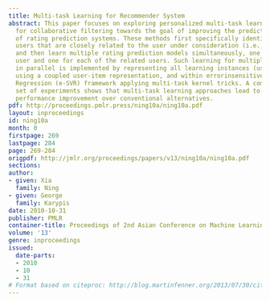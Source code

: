 ```yaml
---
title: Multi-task Learning for Recommender System
abstract: This paper focuses on exploring personalized multi-task learning approaches
  for collaborative filtering towards the goal of improving the prediction performance
  of rating prediction systems. These methods first specifically identify a set of
  users that are closely related to the user under consideration (i.e., active user),
  and then learn multiple rating prediction models simultaneously, one for the active
  user and one for each of the related users. Such learning for multiple models (tasks)
  in parallel is implemented by representing all learning instances (users and items)
  using a coupled user-item representation, and within errorinsensitive Support Vector
  Regression (e-SVR) framework applying multi-task kernel tricks. A comprehensive
  set of experiments shows that multi-task learning approaches lead to significant
  performance improvement over conventional alternatives.
pdf: http://proceedings.pmlr.press/ning10a/ning10a.pdf
layout: inproceedings
id: ning10a
month: 0
firstpage: 269
lastpage: 284
page: 269-284
origpdf: http://jmlr.org/proceedings/papers/v13/ning10a/ning10a.pdf
sections: 
author:
- given: Xia
  family: Ning
- given: George
  family: Karypis
date: 2010-10-31
publisher: PMLR
container-title: Proceedings of 2nd Asian Conference on Machine Learning
volume: '13'
genre: inproceedings
issued:
  date-parts:
  - 2010
  - 10
  - 31
# Format based on citeproc: http://blog.martinfenner.org/2013/07/30/citeproc-yaml-for-bibliographies/
---
```

